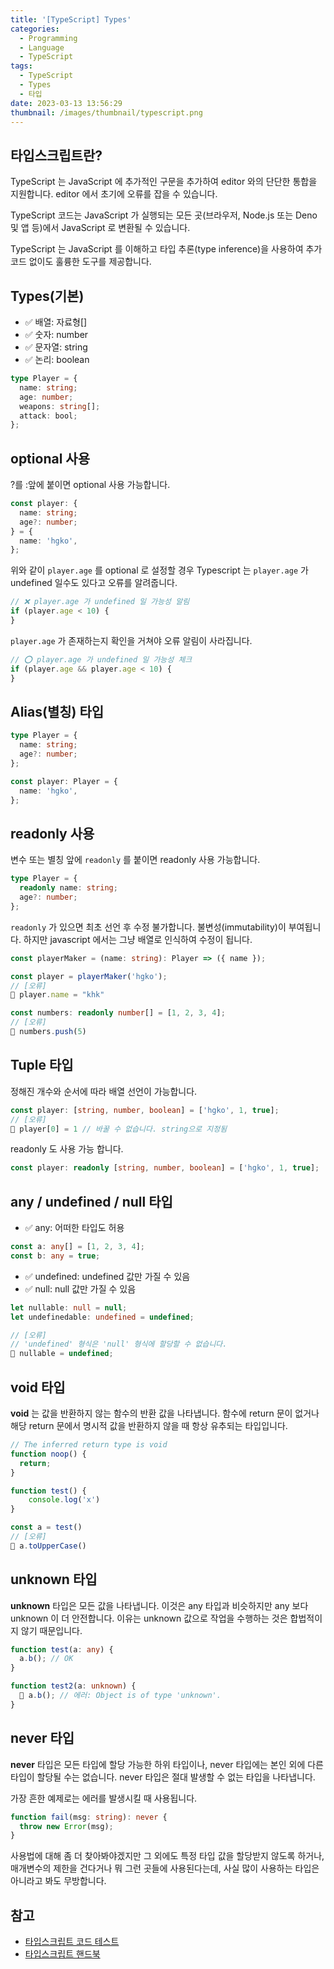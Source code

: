 ```yaml
---
title: '[TypeScript] Types'
categories:
  - Programming
  - Language
  - TypeScript
tags:
  - TypeScript
  - Types
  - 타입
date: 2023-03-13 13:56:29
thumbnail: /images/thumbnail/typescript.png
---
```


## 타입스크립트란?

TypeScript 는 JavaScript 에 추가적인 구문을 추가하여 editor 와의 단단한 통합을 지원합니다. editor 에서 초기에 오류를 잡을 수 있습니다.

TypeScript 코드는 JavaScript 가 실행되는 모든 곳(브라우저, Node.js 또는 Deno 및 앱 등)에서 JavaScript 로 변환될 수 있습니다.

TypeScript 는 JavaScript 를 이해하고 타입 추론(type inference)을 사용하여 추가 코드 없이도 훌륭한 도구를 제공합니다.

## Types(기본)

- ✅ 배열: 자료형[]
- ✅ 숫자: number
- ✅ 문자열: string
- ✅ 논리: boolean

```ts
type Player = {
  name: string;
  age: number;
  weapons: string[];
  attack: bool;
};
```

## optional 사용

?를 :앞에 붙이면 optional 사용 가능합니다.

```ts
const player: {
  name: string;
  age?: number;
} = {
  name: 'hgko',
};
```

위와 같이 `player.age` 를 optional 로 설정할 경우 Typescript 는 `player.age` 가 undefined 일수도 있다고 오류를 알려줍니다.

```ts
// ❌ player.age 가 undefined 일 가능성 알림
if (player.age < 10) {
}
```

`player.age` 가 존재하는지 확인을 거쳐야 오류 알림이 사라집니다.

```ts
// ⭕ player.age 가 undefined 일 가능성 체크
if (player.age && player.age < 10) {
}
```

## Alias(별칭) 타입

```ts
type Player = {
  name: string;
  age?: number;
};

const player: Player = {
  name: 'hgko',
};
```

## readonly 사용

변수 또는 별칭 앞에 `readonly` 를 붙이면 readonly 사용 가능합니다.

```ts
type Player = {
  readonly name: string;
  age?: number;
};
```

`readonly` 가 있으면 최초 선언 후 수정 불가합니다. 불변성(immutability)이 부여됩니다. 하지만 javascript 에서는 그냥 배열로 인식하여 수정이 됩니다.

```ts
const playerMaker = (name: string): Player => ({ name });

const player = playerMaker('hgko');
// [오류]
🚫 player.name = "khk"

const numbers: readonly number[] = [1, 2, 3, 4];
// [오류]
🚫 numbers.push(5)
```

## Tuple 타입

정해진 개수와 순서에 따라 배열 선언이 가능합니다.

```ts
const player: [string, number, boolean] = ['hgko', 1, true];
// [오류]
🚫 player[0] = 1 // 바꿀 수 없습니다. string으로 지정됨
```

readonly 도 사용 가능 합니다.

```ts
const player: readonly [string, number, boolean] = ['hgko', 1, true];
```

## any / undefined / null 타입

- ✅ any: 어떠한 타입도 허용

```ts
const a: any[] = [1, 2, 3, 4];
const b: any = true;
```

- ✅ undefined: undefined 값만 가질 수 있음
- ✅ null: null 값만 가질 수 있음

```ts
let nullable: null = null;
let undefinedable: undefined = undefined;

// [오류]
// 'undefined' 형식은 'null' 형식에 할당할 수 없습니다.
🚫 nullable = undefined;
```

## void 타입

**void** 는 값을 반환하지 않는 함수의 반환 값을 나타냅니다. 함수에 return 문이 없거나 해당 return 문에서 명시적 값을 반환하지 않을 때 항상 유추되는 타입입니다.

```ts
// The inferred return type is void
function noop() {
  return;
}
```

```ts
function test() {
    console.log('x')
}

const a = test()
// [오류]
🚫 a.toUpperCase()
```

## unknown 타입

**unknown** 타입은 모든 값을 나타냅니다. 이것은 any 타입과 비슷하지만 any 보다 unknown 이 더 안전합니다. 이유는 unknown 값으로 작업을 수행하는 것은 합법적이지 않기 때문입니다.

```ts
function test(a: any) {
  a.b(); // OK
}

function test2(a: unknown) {
  🚫 a.b(); // 에러: Object is of type 'unknown'.
}
```

## never 타입

**never** 타입은 모든 타입에 할당 가능한 하위 타입이나, never 타입에는 본인 외에 다른 타입이 할당될 수는 없습니다. never 타입은 절대 발생할 수 없는 타입을 나타냅니다.

가장 흔한 예제로는 에러를 발생시킬 때 사용됩니다.

```ts
function fail(msg: string): never {
  throw new Error(msg);
}
```

사용법에 대해 좀 더 찾아봐야겠지만 그 외에도 특정 타입 값을 할당받지 않도록 하거나, 매개변수의 제한을 건다거나 뭐 그런 곳들에 사용된다는데, 사실 많이 사용하는 타입은 아니라고 봐도 무방합니다.

## 참고

- [타입스크립트 코드 테스트](https://www.typescriptlang.org/play)
- [타입스크립트 핸드북](https://typescript-kr.github.io/pages/basic-types.html)
